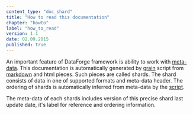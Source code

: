 ```yaml
---
content_type: "doc_shard"
title: "How to read this documentation"
chapter: "howto"
label: "how_to_read"
version: 1.1
date: 02.09.2015
published: true
---
```

An important feature of DataForge framework is ability to work with [meta-data](#meta). 
This documentation is automatically generated by [grain](http://sysgears.com/grain/) 
script from [markdown](https://en.wikipedia.org/wiki/Markdown) and html pieces. 
Such pieces are called shards. The shard consists of data in one of supported formats and meta-data header. 
The ordering of shards is automatically inferred from meta-data by the [script](https://bitbucket.org/Altavir/dataforge-grain).

The meta-data of each shards includes version of this precise shard last update date, 
it's label for reference and ordering information.